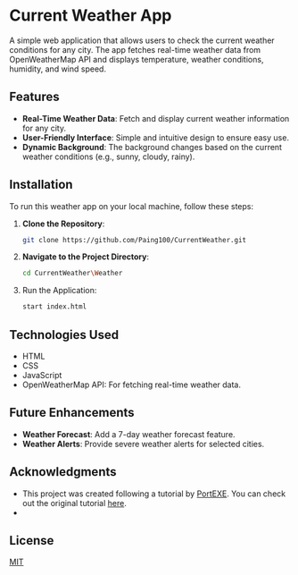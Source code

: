 # Current Weather App

A simple web application that allows users to check the current weather conditions for any city. The app fetches real-time weather data from OpenWeatherMap API and displays temperature, weather conditions, humidity, and wind speed.

## Features

- **Real-Time Weather Data**: Fetch and display current weather information for any city.
- **User-Friendly Interface**: Simple and intuitive design to ensure easy use.
- **Dynamic Background**: The background changes based on the current weather conditions (e.g., sunny, cloudy, rainy).

## Installation

To run this weather app on your local machine, follow these steps:

1. **Clone the Repository**:
   ```bash
   git clone https://github.com/Paing100/CurrentWeather.git
   ```

2. **Navigate to the Project Directory**:
   ```bash
   cd CurrentWeather\Weather
   ```

3. Run the Application: 
   ```bash
   start index.html
   ```

## Technologies Used
- HTML
- CSS
- JavaScript
- OpenWeatherMap API: For fetching real-time weather data.

## Future Enhancements
- **Weather Forecast**: Add a 7-day weather forecast feature.
- **Weather Alerts**: Provide severe weather alerts for selected cities.
  
## Acknowledgments
- This project was created following a tutorial by [PortEXE](https://www.youtube.com/@PortEXE). You can check out the original tutorial [here](https://www.youtube.com/watch?v=ZPG2wGNj6J4&t=539s).
- 
## License
[MIT](https://choosealicense.com/licenses/mit/)
